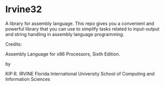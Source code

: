 # Irvine32
A library for assembly language.
This repo gives you a convenient and powerful library that you can use to simplify
tasks related to input-output and string handling in assembly language programming.

Credits:

Assembly Language for x86 Processors, Sixth Edition.

by

KIP R. IRVINE
Florida International University
School of Computing and Information Sciences
